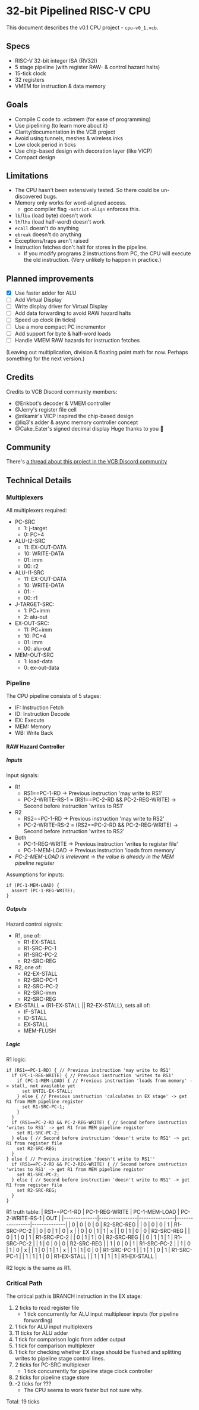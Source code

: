 # 32-bit Pipelined RISC-V CPU

This document describes the v0.1 CPU project - `cpu-v0_1.vcb`.

## Specs

* RISC-V 32-bit integer ISA (RV32I)
* 5 stage pipeline (with register RAW- & control hazard halts)
* 15-tick clock
* 32 registers
* VMEM for instruction & data memory

## Goals

* Compile C code to .vcbmem (for ease of programming)
* Use pipelining (to learn more about it)
* Clarity/documentation in the VCB project
* Avoid using tunnels, meshes & wireless inks
* Low clock period in ticks
* Use chip-based design with decoration layer (like VICP)
* Compact design

## Limitations

* The CPU hasn't been extensively tested.
  So there could be un-discovered bugs. 
* Memory only works for word-aligned access.
  * gcc compiler flag `-mstrict-align` enforces this.
* `lb`/`lbu` (load byte) doesn't work
* `lh`/`lhu` (load half-word) doesn't work
* `ecall` doesn't do anything
* `ebreak` doesn't do anything
* Exceptions/traps aren't raised
* Instruction fetches don't halt for stores in the pipeline.
  * If you modify programs 2 instructions from PC, the CPU will execute the old instruction. (Very unlikely to happen in practice.)

## Planned improvements

* [x] Use faster adder for ALU
* [ ] Add Virtual Display
* [ ] Write display driver for Virtual Display
* [ ] Add data forwarding to avoid RAW hazard halts
* [ ] Speed up clock (in ticks)
* [ ] Use a more compact PC incrementor
* [ ] Add support for byte & half-word loads
* [ ] Handle VMEM RAW hazards for instruction fetches

(Leaving out multiplication, division & floating point math for now. Perhaps something for the next version.)

## Credits

Credits to VCB Discord community members:
* @Erikbot's decoder & VMEM controller
* @Jerry's register file cell
* @nikamir's VICP inspired the chip-based design
* @liq3's adder & async memory controller concept
* @Cake_Eater's signed decimal display
Huge thanks to you 🙂

## Community

There's [a thread about this project in the VCB Discord community](https://discord.com/channels/937059867615694889/1087508766020349992/1087508766020349992)

## Technical Details

### Multiplexers

All multiplexers required:
* PC-SRC
  * 1: j-target
  * 0: PC+4
* ALU-I2-SRC
  * 11: EX-OUT-DATA
  * 10: WRITE-DATA
  * 01: imm
  * 00: r2
* ALU-I1-SRC
  * 11: EX-OUT-DATA
  * 10: WRITE-DATA
  * 01: -
  * 00: r1
* J-TARGET-SRC:
  * 1: PC+imm
  * 2: alu-out
* EX-OUT-SRC:
  * 11: PC+imm
  * 10: PC+4
  * 01: imm
  * 00: alu-out
* MEM-OUT-SRC
  * 1: load-data
  * 0: ex-out-data

### Pipeline

The CPU pipeline consists of 5 stages:
* IF: Instruction Fetch
* ID: Instruction Decode
* EX: Execute
* MEM: Memory
* WB: Write Back

#### RAW Hazard Controller

##### Inputs

Input signals:
* R1
  * RS1==PC-1-RD -> Previous instruction 'may write to RS1'
  * PC-2-WRITE-RS-1 = (RS1==PC-2-RD && PC-2-REG-WRITE) -> Second before instruction 'writes to RS1'
* R2
  * RS2==PC-1-RD -> Previous instruction 'may write to RS2'
  * PC-2-WRITE-RS-2 = (RS2==PC-2-RD && PC-2-REG-WRITE) -> Second before instruction 'writes to RS2'
* Both
  * PC-1-REG-WRITE -> Previous instruction 'writes to register file'
  * PC-1-MEM-LOAD -> Previous instruction 'loads from memory'
* *PC-2-MEM-LOAD is irrelevant -> the value is already in the MEM pipeline register*

Assumptions for inputs:
```
if (PC-1-MEM-LOAD) {
  assert (PC-1-REG-WRITE);
}
```

##### Outputs

Hazard control signals:
* R1, one of:
  * R1-EX-STALL
  * R1-SRC-PC-1
  * R1-SRC-PC-2
  * R2-SRC-REG
* R2, one of:
  * R2-EX-STALL
  * R2-SRC-PC-1
  * R2-SRC-PC-2
  * R2-SRC-imm
  * R2-SRC-REG
* EX-STALL = (R1-EX-STALL || R2-EX-STALL), sets all of:
  * IF-STALL
  * ID-STALL
  * EX-STALL
  * MEM-FLUSH

##### Logic

R1 logic:
```
if (RS1==PC-1-RD) { // Previous instruction 'may write to RS1'
  if (PC-1-REG-WRITE) { // Previous instruction 'writes to RS1'
    if (PC-1-MEM-LOAD) { // Previous instruction 'loads from memory' -> stall, not available yet
      set UNTIL-EX-STALL;
    } else { // Previous instruction 'calculates in EX stage' -> get R1 from MEM pipeline register
      set R1-SRC-PC-1;
    }
  }
  if (RS1==PC-2-RD && PC-2-REG-WRITE) { // Second before instruction 'writes to RS1' -> get R1 from MEM pipeline register
    set R1-SRC-PC-2;
  } else { // Second before instruction 'doesn't write to RS1' -> get R1 from register file
    set R2-SRC-REG;
  }
} else { // Previous instruction 'doesn't write to RS1''
  if (RS1==PC-2-RD && PC-2-REG-WRITE) { // Second before instruction 'writes to RS1' -> get R1 from MEM pipeline register
    set R1-SRC-PC-2;
  } else { // Second before instruction 'doesn't write to RS1' -> get R1 from register file
    set R2-SRC-REG;
  }
}
```

R1 truth table:
| RS1==PC-1-RD | PC-1-REG-WRITE | PC-1-MEM-LOAD | PC-2-WRITE-RS-1 | OUT          |
|--------------|----------------|---------------|-----------------|--------------|
| 0            | 0              | 0             | 0               | R2-SRC-REG   |
| 0            | 0              | 0             | 1               | R1-SRC-PC-2  |
| 0            | 0              | 1             | 0               | x            |
| 0            | 0              | 1             | 1               | x            |
| 0            | 1              | 0             | 0               | R2-SRC-REG   |
| 0            | 1              | 0             | 1               | R1-SRC-PC-2  |
| 0            | 1              | 1             | 0               | R2-SRC-REG   |
| 0            | 1              | 1             | 1               | R1-SRC-PC-2  |
| 1            | 0              | 0             | 0               | R2-SRC-REG   |
| 1            | 0              | 0             | 1               | R1-SRC-PC-2  |
| 1            | 0              | 1             | 0               | x            |
| 1            | 0              | 1             | 1               | x            |
| 1            | 1              | 0             | 0               | R1-SRC-PC-1  |
| 1            | 1              | 0             | 1               | R1-SRC-PC-1  |
| 1            | 1              | 1             | 0               | R1-EX-STALL  |
| 1            | 1              | 1             | 1               | R1-EX-STALL  |

R2 logic is the same as R1.

### Critical Path

The critical path is BRANCH instruction in the EX stage:
1. 2 ticks to read register file
   * 1 tick concurrently for ALU input multiplexer inputs (for pipeline forwarding)
2. 1 tick for ALU input multiplexers
3. 11 ticks for ALU adder
4. 1 tick for comparison logic from adder output
5. 1 tick for comparison multiplexer
6. 1 tick for checking whether EX stage should be flushed and splitting writes to pipeline stage control lines.
7. 2 ticks for PC-SRC multiplexer
   * 1 tick concurrently for pipeline stage clock controller
8. 2 ticks for pipeline stage store
9. -2 ticks for ???
   * The CPU seems to work faster but not sure why.

Total: 19 ticks
